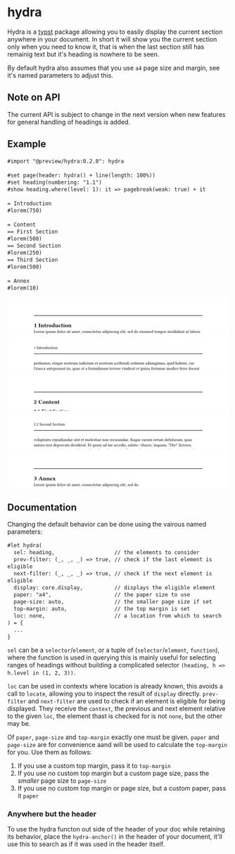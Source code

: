 # hydra
Hydra is a [typst] package allowing you to easily display the current section anywhere in your
document. In short it will show you the current section only when you need to know it, that is
when the last section still has remainig text but it's heading is nowhere to be seen.

By default hydra also assumes that you use `a4` page size and margin, see it's named parameters
to adjust this.

## Note on API
The current API is subject to change in the next version when new features for general handling of
headings is added.

## Example
```typst
#import "@preview/hydra:0.2.0": hydra

#set page(header: hydra() + line(length: 100%))
#set heading(numbering: "1.1")
#show heading.where(level: 1): it => pagebreak(weak: true) + it

= Introduction
#lorem(750)

= Content
== First Section
#lorem(500)
== Second Section
#lorem(250)
== Third Section
#lorem(500)

= Annex
#lorem(10)
```
![ex1]
![ex2]
![ex3]
![ex4]
![ex5]

## Documentation
Changing the default behavior can be done using the vairous named parameters:
```typst
#let hydra(
  sel: heading,                   // the elements to consider
  prev-filter: (_, _, _) => true, // check if the last element is eligible
  next-filter: (_, _, _) => true, // check if the next element is eligible
  display: core.display,          // displays the eligible element
  paper: "a4",                    // the paper size to use
  page-size: auto,                // the smaller page size if set
  top-margin: auto,               // the top margin is set
  loc: none,                      // a location from which to search
) = {
  ...
}
```

`sel` can be a `selector`/`element`, or a tuple of (`selector`/`element`, `function`), where the
function is used in querying this is mainly useful for selecting ranges of headings without building
a complicated selector `(heading, h => h.level in (1, 2, 3))`.

`loc` can be used in contexts where location is already known, this avoids a call to `locate`,
allowing you to inspect the result of `display` directly. `prev-filter` and `next-filter` are used
to check if an element is eligible for being displayed. They receive the `context`, the previous and
next element relative to the given `loc`, the element thast is checked for is not `none`, but the
other may be.

Of `paper`, `page-size` and `top-margin` exactly one must be given. `paper` and `page-size` are for
convenience aand will be used to calculate the `top-margin` for you. Use them as follows:
1. If you use a custom top margin, pass it to `top-margin`
2. If you use no custom top margin but a custom page size, pass the *smaller* page size to
   `page-size`
3. If you use no custom top margin or page size, but a custom paper, pass it `paper`

### Anywhere but the header
To use the hydra functon out side of the header of your doc while retaining its behavior, place the
`hydra-anchor()` in the header of your document, it'll use this to search as if it was used in the
header itself.

[ex1]: examples/example1.png
[ex2]: examples/example2.png
[ex3]: examples/example3.png
[ex4]: examples/example4.png
[ex5]: examples/example5.png
[typst]: https://github.com/typst/typst
